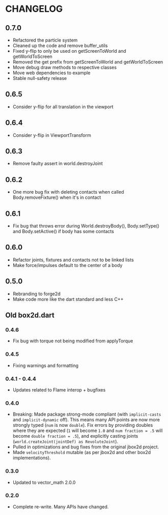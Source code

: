 # CHANGELOG

## 0.7.0
 - Refactored the particle system
 - Cleaned up the code and remove buffer_utils
 - Fixed y-flip to only be used on getScreenToWorld and getWorldToScreen
 - Removed the get prefix from getScreenToWorld and getWorldToScreen
 - Move debug draw methods to respective classes
 - Move web dependencies to example
 - Stable null-safety release

## 0.6.5
 - Consider y-flip for all translation in the viewport
 
## 0.6.4
 - Consider y-flip in ViewportTransform

## 0.6.3
 - Remove faulty assert in world.destroyJoint

## 0.6.2
 - One more bug fix with deleting contacts when called Body.removeFixture() when it's in contact

## 0.6.1
 - Fix bug that throws error during World.destroyBody(), Body.setType() and Body.setActive() if body has some contacts

## 0.6.0
 - Refactor joints, fixtures and contacts not to be linked lists
 - Make force/impulses default to the center of a body

## 0.5.0
 - Rebranding to forge2d
 - Make code more like the dart standard and less C++

## Old box2d.dart

### 0.4.6
* Fix bug with torque not being modified from applyTorque

### 0.4.5
* Fixing warnings and formatting

### 0.4.1 - 0.4.4
* Updates related to Flame interop + bugfixes

### 0.4.0

* Breaking: Made package strong-mode compliant 
  (with `implicit-casts` and `implicit-dynamic` off). This means many API points
  are now more strongly typed (`num` is now `double`). Fix errors by providing
  doubles where they are expected (`1` will become `1.0` and 
  `num fraction = .5` will become `double fraction = .5`), and explicitly 
  casting joints (`world.createJoint(jointDef) as RevoluteJoint`).
* Pulled in optimizations and bug fixes from the original jbox2d project.
* Made `velocityThreshold` mutable (as per jbox2d and other box2d 
  implementations).

### 0.3.0

* Updated to vector\_math 2.0.0

### 0.2.0

* Complete re-write. Many APIs have changed.
